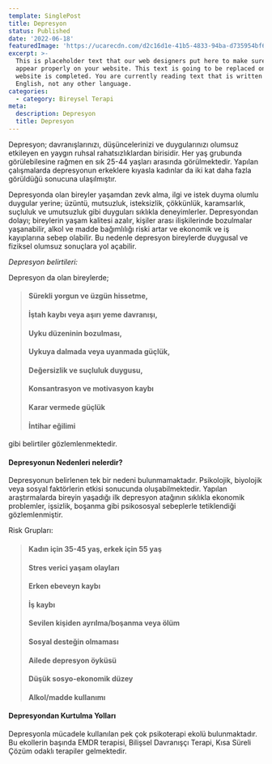 ```yaml
---
template: SinglePost
title: Depresyon
status: Published
date: '2022-06-18'
featuredImage: 'https://ucarecdn.com/d2c16d1e-41b5-4833-94ba-d735954bf68f/'
excerpt: >-
  This is placeholder text that our web designers put here to make sure words
  appear properly on your website. This text is going to be replaced once the
  website is completed. You are currently reading text that is written in
  English, not any other language.
categories:
  - category: Bireysel Terapi
meta:
  description: Depresyon
  title: Depresyon
---
```


Depresyon; davranışlarınızı, düşüncelerinizi ve duygularınızı olumsuz etkileyen en yaygın ruhsal rahatsızlıklardan birisidir. Her yaş grubunda görülebilesine rağmen en sık 25-44 yaşları arasında görülmektedir. Yapılan çalışmalarda depresyonun erkeklere kıyasla kadınlar da iki kat daha fazla görüldüğü sonucuna ulaşılmıştır.

Depresyonda olan bireyler yaşamdan zevk alma, ilgi ve istek duyma olumlu duygular yerine; üzüntü, mutsuzluk, isteksizlik, çökkünlük, karamsarlık, suçluluk ve umutsuzluk gibi duyguları sıklıkla deneyimlerler. Depresyondan dolayı; bireylerin yaşam kalitesi azalır, kişiler arası ilişkilerinde bozulmalar yaşanabilir, alkol ve madde bağımlılığı riski artar ve ekonomik ve iş kayıplarına sebep olabilir. Bu nedenle depresyon bireylerde duygusal ve fiziksel olumsuz sonuçlara yol açabilir.

_Depresyon belirtileri:_

Depresyon da olan bireylerde;

> #### Sürekli yorgun ve üzgün hissetme,
>
> #### İştah kaybı veya aşırı yeme davranışı,
>
> #### Uyku düzeninin bozulması,
>
> #### Uykuya dalmada veya uyanmada güçlük,
>
> #### Değersizlik ve suçluluk duygusu,
>
> #### Konsantrasyon ve motivasyon kaybı
>
> #### Karar vermede güçlük
>
> #### İntihar eğilimi

gibi belirtiler gözlemlenmektedir.

#### Depresyonun Nedenleri nelerdir?

Depresyonun belirlenen tek bir nedeni bulunmamaktadır. Psikolojik, biyolojik veya sosyal faktörlerin etkisi sonucunda oluşabilmektedir. Yapılan araştırmalarda bireyin yaşadığı ilk depresyon atağının sıklıkla ekonomik problemler, işsizlik, boşanma gibi psikososyal sebeplerle tetiklendiği gözlemlenmiştir.

Risk Grupları:

> #### Kadın için 35-45 yaş, erkek için 55 yaş
>
> #### Stres verici yaşam olayları
>
> #### Erken ebeveyn kaybı
>
> #### İş kaybı
>
> #### Sevilen kişiden ayrılma/boşanma veya ölüm
>
> #### Sosyal desteğin olmaması
>
> #### Ailede depresyon öyküsü
>
> #### Düşük sosyo-ekonomik düzey
>
> #### Alkol/madde kullanımı

####  Depresyondan Kurtulma Yolları
Depresyonla mücadele kullanılan pek çok psikoterapi ekolü bulunmaktadır. Bu ekollerin başında EMDR terapisi, Bilişsel Davranışçı Terapi, Kısa Süreli Çözüm odaklı terapiler gelmektedir.

